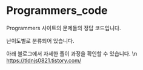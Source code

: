 # Programmers_code

Programmers 사이트의 문제들의 정답 코드입니다.

난이도별로 분류되어 있습니다.

아래 블로그에서 자세한 풀이 과정을 확인할 수 있습니다. \n
https://tldnjs0821.tistory.com/
